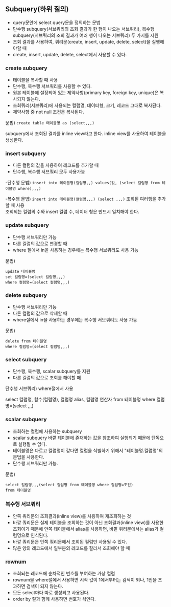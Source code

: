 ## Subquery(하위 질의)
- query문안에 select query문을 정의하는 문법
- 단수행 subquery(서브쿼리의 조회 결과가 한 행이 나오는 서브쿼리), 
복수행 subquery(서브쿼리의 조회 결과가 여러 행이 나오는 서브쿼리) 두 가지를 지원
- 조회 결과를 사용하여, 쿼리문(create, insert, update, delete, select)을 실행해야할 때
- create, insert, update, delete, select에서 사용할 수 있다.

### create subquery
- 테이블을 복사할 때 사용
- 단수행, 복수행 서브쿼리를 사용할 수 있다.
- 원본 테이블에 설정되어 있는 제약사항(primary key, foreign key, unique)은 복사되지 않는다.
- 조회쿼리(서브쿼리)에 사용되는 컬럼명, 데이터형, 크기, 레코드 그대로 복사된다.
- 제약사항 중 not null 조건은 복사된다.

문법)
``create table 테이블명 as (select,,,)``

subquery에서 조회된 결과를 inline view라고 한다.
inline view를 사용하여 테이블을 생성한다.

### insert subquery
- 다른 컬럼의 값을 사용하여 레코드를 추가할 때
- 단수행, 복수행 서브쿼리 모두 사용가능

-단수행 문법)
``insert into 테이블명(컬럼명,,) values(값, (select 컬럼명 from 테이블명 where),,,)``

-복수행 문법)
``insert into 테이블명(컬럼명,,,) (select ,,,)``
조회된 여러행을 추가할 때 사용  
조회되는 컬럼의 수와 insert 컬럼 수, 데이터 형은 반드시 일치해야 한다.

### update subquery
- 단수행 서브쿼리만 가능
- 다른 컬럼의 값으로 변경할 때
- where 절에서 in을 사용하는 경우에는 복수행 서브쿼리도 사용 가능

문법)
```
update 테이블명
set 컬럼명=(select 컬럼명,,,)
where 컬럼명=(select 컬럼명,,,)
```

### delete subquery
- 단수행 서브쿼리만 가능
- 다른 컬럼의 값으로 삭제할 때
- where절에서 in을 사용하는 경우에는 복수행 서브쿼리도 사용 가능

문법)
```
delete from 테이블명
where 컬럼명=(select 컬럼명,,,)
```

### select subquery
- 단수행, 복수행, scalar subquery를 지원
- 다른 컬럼의 값으로 조회를 해야할 때

단수행 서브쿼리)
where절에서 사용

select 컬럼명, 함수(컬럼명), 컬럼명 alias, 컬럼명 연산자
from 테이블명
where 컬럼명=(select ,,,)

### scalar subquery
- 조회하는 컬럼에 사용하는 subquery
- scalar subquery 바깥 테이블에 존재하는 값을 참조하여 실행되기 때문에 단독으로 실행될 수 없다.
- 테이블명은 다르고 컬럼명이 같다면 컬럼을 식별하기 위해서 "테이블명.컬럼명"의 문법을 사용한다.
- 단수행 서브쿼리만 가능.

문법)
```
select 컬럼명,,,(select 컬럼명 from 테이블명 where 컬럼명=조건)
from 테이블명
```

### 복수행 서브쿼리
- 안쪽 쿼리문의 조회결과(inline view)를 사용하여 재조회하는 것
- 바깥 쿼리문은 실제 테이블을 조회하는 것이 아닌 조회결과(inline view)를 사용한 조회이기 때문에 안쪽 테이블에서 alias를 사용하면, 바깥 쿼리문에서는 alias가 컬럼명으로 인식된다.
- 바깥 쿼리문은 안쪽 쿼리문에서 조회된 컬럼만 사용될 수 있다.
- 많은 양의 레코드에서 일부분의 레코드를 잘라서 조회해야 할 때

### rownum
- 조회되는 레코드에 순차적인 번호를 부여하는 가상 컬럼
- rownum을 where절에서 사용하면 시작 값이 1에서부터는 검색이 되나, 1번을 초과하면 검색이 되지 않는다.
- 모든 select마다 따로 생성되고 사용된다.
- order by 절과 함께 사용하면 번호가 섞인다.